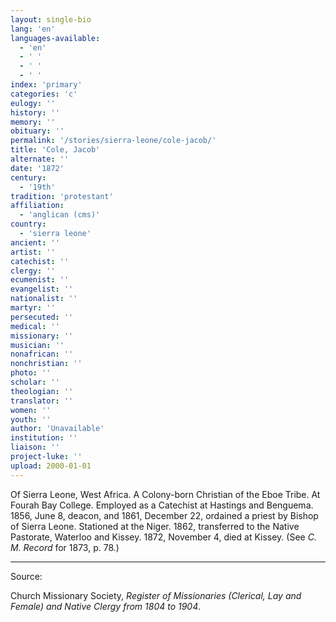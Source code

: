 ```yaml
---
layout: single-bio
lang: 'en'
languages-available:
  - 'en'
  - ' '
  - ' '
  - ' '
index: 'primary'
categories: 'c'
eulogy: ''
history: ''
memory: ''
obituary: ''
permalink: '/stories/sierra-leone/cole-jacob/'
title: 'Cole, Jacob'
alternate: ''
date: '1872'
century:
  - '19th'
tradition: 'protestant'
affiliation:
  - 'anglican (cms)'
country:
  - 'sierra leone'
ancient: ''
artist: ''
catechist: ''
clergy: ''
ecumenist: ''
evangelist: ''
nationalist: ''
martyr: ''
persecuted: ''
medical: ''
missionary: ''
musician: ''
nonafrican: ''
nonchristian: ''
photo: ''
scholar: ''
theologian: ''
translator: ''
women: ''
youth: ''
author: 'Unavailable'
institution: ''
liaison: ''
project-luke: ''
upload: 2000-01-01
---
```



Of Sierra Leone, West Africa.  A Colony-born Christian of the Eboe Tribe.  At Fourah Bay College.  Employed as a Catechist at Hastings  and Benguema.  1856, June 8, deacon, and 1861, December 22, ordained a priest by Bishop of Sierra Leone.  Stationed at the Niger.  1862, transferred to the Native Pastorate, Waterloo and Kissey.  1872, November 4, died at Kissey.  (See *C. M. Record* for 1873, p. 78.)



---

Source:

Church Missionary Society, *Register of Missionaries (Clerical, Lay and Female) and Native Clergy from 1804 to 1904*.